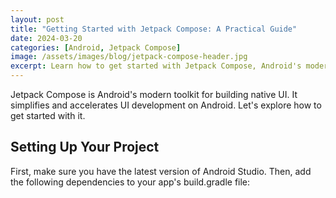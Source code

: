 ```yaml
---
layout: post
title: "Getting Started with Jetpack Compose: A Practical Guide"
date: 2024-03-20
categories: [Android, Jetpack Compose]
image: /assets/images/blog/jetpack-compose-header.jpg
excerpt: Learn how to get started with Jetpack Compose, Android's modern toolkit for building native UI. This guide covers the basics and best practices for building your first Compose UI.
---
```


Jetpack Compose is Android's modern toolkit for building native UI. It simplifies and accelerates UI development on Android. Let's explore how to get started with it.

## Setting Up Your Project

First, make sure you have the latest version of Android Studio. Then, add the following dependencies to your app's build.gradle file: 